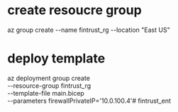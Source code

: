# create resoucre group
az group create --name fintrust_rg --location "East US"

# deploy template
az deployment group create \
  --resource-group fintrust_rg \
  --template-file main.bicep \
  --parameters firewallPrivateIP='10.0.100.4'# fintrust_ent

